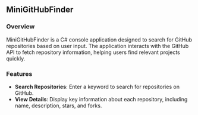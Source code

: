 ## MiniGitHubFinder

### Overview
MiniGitHubFinder is a C# console application designed to search for GitHub repositories based on user input. The application interacts with the GitHub API to fetch repository information, helping users find relevant projects quickly.

### Features
- **Search Repositories**: Enter a keyword to search for repositories on GitHub.
- **View Details**: Display key information about each repository, including name, description, stars, and forks.
